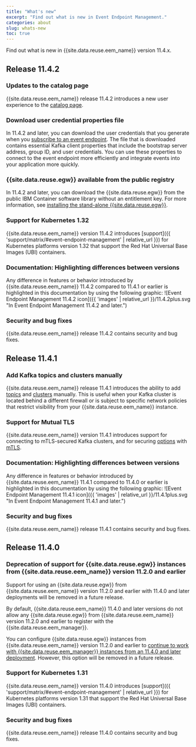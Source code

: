 ```yaml
---
title: "What's new"
excerpt: "Find out what is new in Event Endpoint Management."
categories: about
slug: whats-new
toc: true
---
```


Find out what is new in {{site.data.reuse.eem_name}} version 11.4.x.

## Release 11.4.2


### Updates to the catalog page

{{site.data.reuse.eem_name}} release 11.4.2 introduces a new user experience to the [catalog page](../key-concepts/#catalog).

### Download user credential properties file

In 11.4.2 and later, you can download the user credentials that you generate when you [subscribe to an event endpoint](../../subscribe/subscribing-to-event-endpoints/#creating-a-subscription). The file that is downloaded contains essential Kafka client properties that include the bootstrap server address, group ID, and user credentials. You can use these properties to connect to the event endpoint more efficiently and integrate events into your application more quickly.


### {{site.data.reuse.egw}} available from the public registry

In 11.4.2 and later, you can download the {{site.data.reuse.egw}} from the public IBM Container software library without an entitlement key. For more information, see [installing the stand-alone {{site.data.reuse.egw}}](../../installing/standalone-gateways/#installing).

### Support for Kubernetes 1.32

{{site.data.reuse.eem_name}} version 11.4.2 introduces [support]({{ 'support/matrix/#event-endpoint-management' | relative_url }}) for Kubernetes platforms version 1.32 that support the Red Hat Universal Base Images (UBI) containers.


### Documentation: Highlighting differences between versions

Any difference in features or behavior introduced by {{site.data.reuse.eem_name}} 11.4.2 compared to 11.4.1 or earlier is highlighted in this documentation by using the following graphic: ![Event Endpoint Management 11.4.2 icon]({{ 'images' | relative_url }}/11.4.2plus.svg "In Event Endpoint Management 11.4.2 and later.")

### Security and bug fixes

{{site.data.reuse.eem_name}} release 11.4.2 contains security and bug fixes.

## Release 11.4.1

### Add Kafka topics and clusters manually

{{site.data.reuse.eem_name}} release 11.4.1 introduces the ability to add [topics](../../describe/adding-topics/#adding-topics-manually) and [clusters](../../describe/managing-clusters/#adding-a-cluster-manually) manually. This is useful when your Kafka cluster is located behind a different firewall or is subject to specific network policies that restrict visibility from your {{site.data.reuse.eem_name}} instance.

### Support for Mutual TLS

{{site.data.reuse.eem_name}} version 11.4.1 introduces support for connecting to mTLS-secured Kafka clusters, and for securing [options](../key-concepts#option) with [mTLS](../../describe/option-controls#mtls).

### Documentation: Highlighting differences between versions

Any difference in features or behavior introduced by {{site.data.reuse.eem_name}} 11.4.1 compared to 11.4.0 or earlier is highlighted in this documentation by using the following graphic: ![Event Endpoint Management 11.4.1 icon]({{ 'images' | relative_url }}/11.4.1plus.svg "In Event Endpoint Management 11.4.1 and later.")

### Security and bug fixes

{{site.data.reuse.eem_name}} release 11.4.1 contains security and bug fixes.

## Release 11.4.0

### Deprecation of support for {{site.data.reuse.egw}} instances from {{site.data.reuse.eem_name}} version 11.2.0 and earlier

Support for using an {{site.data.reuse.egw}} from {{site.data.reuse.eem_name}} version 11.2.0 and earlier with 11.4.0 and later deployments will be removed in a future release.

By default, {{site.data.reuse.eem_name}} 11.4.0 and later versions do not allow any {{site.data.reuse.egw}} from {{site.data.reuse.eem_name}} version 11.2.0 and earlier to register with the {{site.data.reuse.eem_manager}}.

You can configure {{site.data.reuse.egw}} instances from {{site.data.reuse.eem_name}} version 11.2.0 and earlier to [continue to work with {{site.data.reuse.eem_manager}} instances from an 11.4.0 and later deployment](../../installing/upgrading#enable-earlier-egw-instances-to-register). However, this option will be removed in a future release.

### Support for Kubernetes 1.31

{{site.data.reuse.eem_name}} version 11.4.0 introduces [support]({{ 'support/matrix/#event-endpoint-management' | relative_url }}) for Kubernetes platforms version 1.31 that support the Red Hat Universal Base Images (UBI) containers.

### Security and bug fixes

{{site.data.reuse.eem_name}} release 11.4.0 contains security and bug fixes.

